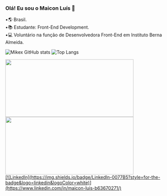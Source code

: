 ### Olá! Eu sou o Maicon Luís 👋
•🌎 Brasil.<br>
•📚 Estudante: Front-End Development.<br>
•💻 Voluntário na função de Desenvolvedora Front-End em Instituto Berna Almeida.

![Mikex GitHub stats](https://github-readme-stats.vercel.app/api?username=Mikex00001&show_icons=true&theme=tokyonight)
![Top Langs](https://github-readme-stats.vercel.app/api/top-langs/?username=Mikex00001&hide_progress=true)

<div>
    <a href="https://github.com/Mikex00001">
    <img height="180em" width="400em" src="https://github-readme-stats.vercel.app/api/top-langs/?username=Mike00001&layout=compact&langs_count=7&theme=tokyonight"/>
    <img height="180em" width="400em" src="https://github-readme-stats.vercel.app/api?username=Mike00001&show_icons=true&theme=tokyonight&include_all_commits=true&count_private=true"/>
  </div>
[![LinkedIn](https://img.shields.io/badge/LinkedIn-0077B5?style=for-the-badge&logo=linkedin&logoColor=white)](https://www.linkedin.com/in/maicon-luis-b63670271/)

